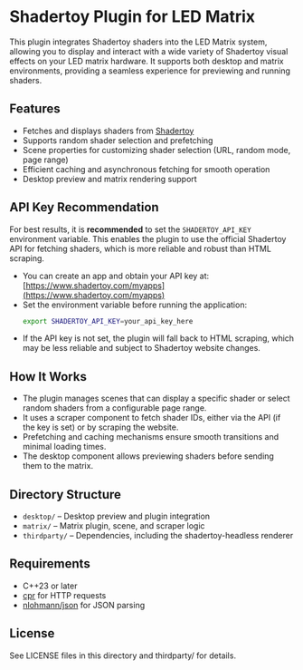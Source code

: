 # Shadertoy Plugin for LED Matrix

This plugin integrates Shadertoy shaders into the LED Matrix system, allowing you to display and interact with a wide variety of Shadertoy visual effects on your LED matrix hardware. It supports both desktop and matrix environments, providing a seamless experience for previewing and running shaders.

## Features
- Fetches and displays shaders from [Shadertoy](https://www.shadertoy.com/)
- Supports random shader selection and prefetching
- Scene properties for customizing shader selection (URL, random mode, page range)
- Efficient caching and asynchronous fetching for smooth operation
- Desktop preview and matrix rendering support

## API Key Recommendation
For best results, it is **recommended** to set the `SHADERTOY_API_KEY` environment variable. This enables the plugin to use the official Shadertoy API for fetching shaders, which is more reliable and robust than HTML scraping.

- You can create an app and obtain your API key at: [https://www.shadertoy.com/myapps](https://www.shadertoy.com/myapps)
- Set the environment variable before running the application:
  ```sh
  export SHADERTOY_API_KEY=your_api_key_here
  ```
- If the API key is not set, the plugin will fall back to HTML scraping, which may be less reliable and subject to Shadertoy website changes.

## How It Works
- The plugin manages scenes that can display a specific shader or select random shaders from a configurable page range.
- It uses a scraper component to fetch shader IDs, either via the API (if the key is set) or by scraping the website.
- Prefetching and caching mechanisms ensure smooth transitions and minimal loading times.
- The desktop component allows previewing shaders before sending them to the matrix.

## Directory Structure
- `desktop/` – Desktop preview and plugin integration
- `matrix/` – Matrix plugin, scene, and scraper logic
- `thirdparty/` – Dependencies, including the shadertoy-headless renderer

## Requirements
- C++23 or later
- [cpr](https://github.com/libcpr/cpr) for HTTP requests
- [nlohmann/json](https://github.com/nlohmann/json) for JSON parsing

## License
See LICENSE files in this directory and thirdparty/ for details.

